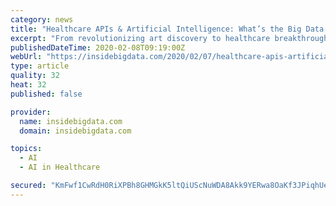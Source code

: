 ```yaml
---
category: news
title: "Healthcare APIs & Artificial Intelligence: What’s the Big Data Connection?"
excerpt: "From revolutionizing art discovery to healthcare breakthroughs, APIs have a growing role in nearly every industry. Healthcare APIs, along with Artificial Intelligence, is on the brink of revolutionizing healthcare. However, in order for breakthroughs such as predictive analysis to take place, the connection must be made to Big Data. To start ..."
publishedDateTime: 2020-02-08T09:19:00Z
webUrl: "https://insidebigdata.com/2020/02/07/healthcare-apis-artificial-intelligence-whats-the-big-data-connection/"
type: article
quality: 32
heat: 32
published: false

provider:
  name: insidebigdata.com
  domain: insidebigdata.com

topics:
  - AI
  - AI in Healthcare

secured: "KmFwf1CwRdH0RiXPBh8GHMGkK5ltQiUScNuWDA8Akk9YERwa8OaKf3JPiqhUewIjTrQgM+LDLObPZ47RBUSDdWY0+hfSMSFP3S1m5vBTByzbR2qMM6gi9/1b5yEqlJs6VYitR4mwStwCVpwryDCZqmvZlsAmf0ZD/7ePAIaB8MsnywJCtOwc1elB6a6Sc2ZWOhCR4eWuZgWqCLsX1tPuLuFbRYJn/JSzBR5A0Erm3mkin/enmBKE4myiAL0wH6a2Dx2d49IaaNM6s1tmXSzstl+QnilFsNFNGiAncJZ/jj5N7nEsFMI0RXxa+ZDq4nEaBjFGPnk4qEtw2LDHTiEEh8UGkEpOoXUv6o74g4YLzDyD4+3V6MDtUWyOM9cRwD+UuPUeENe6YcGr/0I9G0URZ43KiAVrom7RswGSvnI2mNUi0RbU+V3aMP/Rq5CrNsHqZk1CnM4Ycbk767n80h0HJXyzIZ0xQs2XzK4WLuq6O8g=;vy7N+cpc7HDhuzGoZqbr4w=="
---
```


